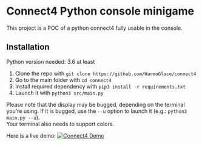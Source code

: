 # Connect4 Python console minigame

This project is a POC of a python connect4 fully usable in the console.

## Installation
Python version needed: 3.6 at least
1. Clone the repo with ``git clone https://github.com/HarmoGlace/connect4``
2. Go to the main folder with ``cd connect4``
2. Install required dependency with ``pip3 install -r requirements.txt``
3. Launch it with ``python3 src/main.py``
 
Please note that the display may be bugged, depending on the terminal you're using. If it is bugged, use the ``--u`` option to launch it (e.g.: `python3 main.py --u`).\
Your terminal also needs to support colors.

Here is a live demo:
[![Connect4 Demo](https://i.imgur.com/pBEFpjq.png)](https://www.youtube.com/watch?v=8JZCS4QfRkI)
